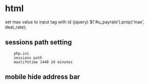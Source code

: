 # html

set max value to input tag with id (jquery)
        $('#u_payrate').prop('max', deal_rate); 
 ## sessions path setting
        php.ini 
        sessions path
        maxlifetime 1440 24 minutes


## mobile hide address bar

<meta name="apple-mobile-web-app-capable" content="yes" />


